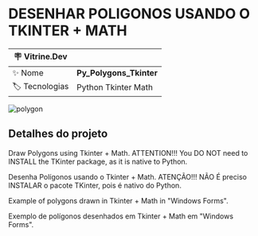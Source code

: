 <h1 align="left">DESENHAR POLIGONOS USANDO O TKINTER + MATH</h1>

| :placard: Vitrine.Dev |  |
| -------------  | --- |
| :sparkles: Nome        | **Py_Polygons_Tkinter**
| :label: Tecnologias | Python Tkinter Math

![polygon](https://github.com/FabioIngenito/Py_Polygons_Tkinter_Math/assets/24603753/1fdab649-fcad-45b9-8ab9-8a31255b349e#vitrinedev)


<h2 align="left">Detalhes do projeto</h2>

Draw Polygons using Tkinter + Math. ATTENTION!!! You DO NOT need to INSTALL the TKinter package, as it is native to Python.

Desenha Polígonos usando o Tkinter + Math. ATENÇÃO!!! NÃO É preciso INSTALAR o pacote TKinter, pois é nativo do Python.

Example of polygons drawn in Tkinter + Math in "Windows Forms".

Exemplo de polígonos desenhados em Tkinter + Math em "Windows Forms".
